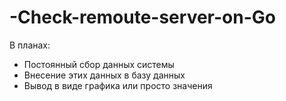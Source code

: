 # -Check-remoute-server-on-Go

В планах:
- Постоянный сбор данных системы
- Внесение этих данных в базу данных
- Вывод в виде графика или просто значения
